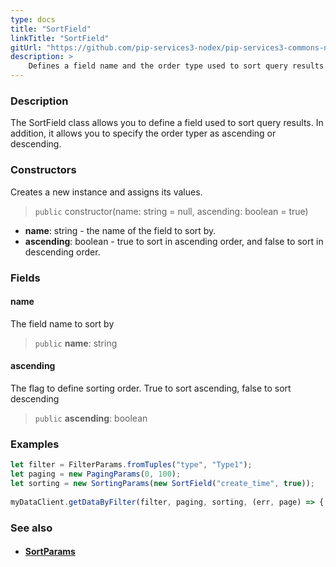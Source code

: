 ```yaml
---
type: docs
title: "SortField"
linkTitle: "SortField"
gitUrl: "https://github.com/pip-services3-nodex/pip-services3-commons-nodex"
description: > 
    Defines a field name and the order type used to sort query results.
---
```


### Description

The SortField class allows you to define a field used to sort query results. In addition, it allows you to specify the order typer as ascending or descending.

### Constructors
Creates a new instance and assigns its values.

> `public` constructor(name: string = null, ascending: boolean = true)

- **name**: string - the name of the field to sort by.
- **ascending**: boolean - true to sort in ascending order, and false to sort in descending order. 


### Fields

<span class="hide-title-link">

#### name
The field name to sort by
> `public` **name**: string

#### ascending
The flag to define sorting order. True to sort ascending, false to sort descending
> `public` **ascending**: boolean

</span>

### Examples
```typescript
let filter = FilterParams.fromTuples("type", "Type1");
let paging = new PagingParams(0, 100);
let sorting = new SortingParams(new SortField("create_time", true));
     
myDataClient.getDataByFilter(filter, paging, sorting, (err, page) => {...});
```

### See also
- #### [SortParams](../sort_params)
